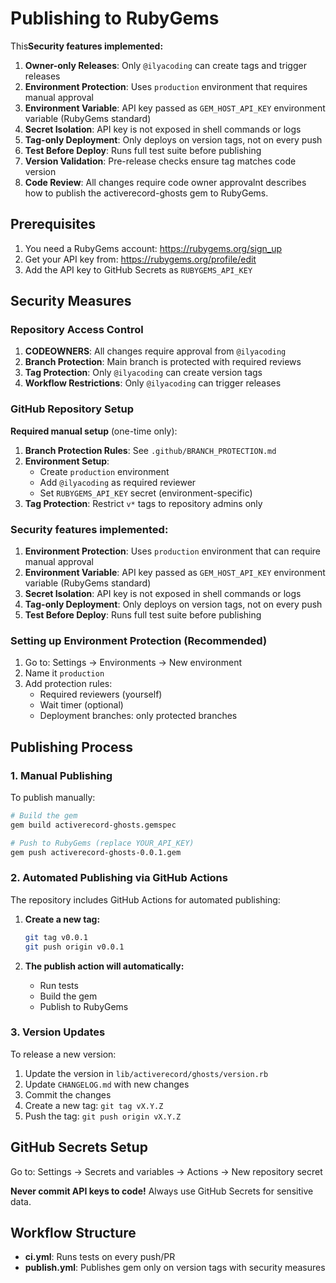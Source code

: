 # Publishing to RubyGems

This**Security features implemented:**

1. **Owner-only Releases**: Only `@ilyacoding` can create tags and trigger releases
2. **Environment Protection**: Uses `production` environment that requires manual approval
3. **Environment Variable**: API key passed as `GEM_HOST_API_KEY` environment variable (RubyGems standard)
4. **Secret Isolation**: API key is not exposed in shell commands or logs
5. **Tag-only Deployment**: Only deploys on version tags, not on every push
6. **Test Before Deploy**: Runs full test suite before publishing
7. **Version Validation**: Pre-release checks ensure tag matches code version
8. **Code Review**: All changes require code owner approvalnt describes how to publish the activerecord-ghosts gem to RubyGems.

## Prerequisites

1. You need a RubyGems account: https://rubygems.org/sign_up
2. Get your API key from: https://rubygems.org/profile/edit
3. Add the API key to GitHub Secrets as `RUBYGEMS_API_KEY`

## Security Measures

### Repository Access Control

1. **CODEOWNERS**: All changes require approval from `@ilyacoding`
2. **Branch Protection**: Main branch is protected with required reviews
3. **Tag Protection**: Only `@ilyacoding` can create version tags
4. **Workflow Restrictions**: Only `@ilyacoding` can trigger releases

### GitHub Repository Setup

**Required manual setup** (one-time only):

1. **Branch Protection Rules**: See `.github/BRANCH_PROTECTION.md`
2. **Environment Setup**:
   - Create `production` environment
   - Add `@ilyacoding` as required reviewer
   - Set `RUBYGEMS_API_KEY` secret (environment-specific)
3. **Tag Protection**: Restrict `v*` tags to repository admins only

### Security features implemented:

1. **Environment Protection**: Uses `production` environment that can require manual approval
2. **Environment Variable**: API key passed as `GEM_HOST_API_KEY` environment variable (RubyGems standard)
3. **Secret Isolation**: API key is not exposed in shell commands or logs
4. **Tag-only Deployment**: Only deploys on version tags, not on every push
5. **Test Before Deploy**: Runs full test suite before publishing

### Setting up Environment Protection (Recommended)

1. Go to: Settings → Environments → New environment
2. Name it `production`
3. Add protection rules:
   - Required reviewers (yourself)
   - Wait timer (optional)
   - Deployment branches: only protected branches

## Publishing Process

### 1. Manual Publishing

To publish manually:

```bash
# Build the gem
gem build activerecord-ghosts.gemspec

# Push to RubyGems (replace YOUR_API_KEY)
gem push activerecord-ghosts-0.0.1.gem
```

### 2. Automated Publishing via GitHub Actions

The repository includes GitHub Actions for automated publishing:

1. **Create a new tag:**
   ```bash
   git tag v0.0.1
   git push origin v0.0.1
   ```

2. **The publish action will automatically:**
   - Run tests
   - Build the gem
   - Publish to RubyGems

### 3. Version Updates

To release a new version:

1. Update the version in `lib/activerecord/ghosts/version.rb`
2. Update `CHANGELOG.md` with new changes
3. Commit the changes
4. Create a new tag: `git tag vX.Y.Z`
5. Push the tag: `git push origin vX.Y.Z`

## GitHub Secrets Setup

Go to: Settings → Secrets and variables → Actions → New repository secret

**Never commit API keys to code!** Always use GitHub Secrets for sensitive data.

## Workflow Structure

- **ci.yml**: Runs tests on every push/PR
- **publish.yml**: Publishes gem only on version tags with security measures
